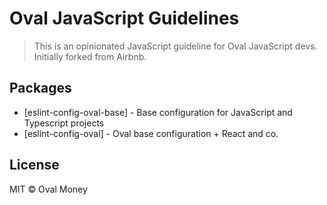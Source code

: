 # Oval JavaScript Guidelines

> This is an opinionated JavaScript guideline for Oval JavaScript devs. Initially forked from Airbnb.


## Packages

- [eslint-config-oval-base] - Base configuration for JavaScript and Typescript projects
- [eslint-config-oval] - Oval base configuration + React and co.


## License

MIT © Oval Money
